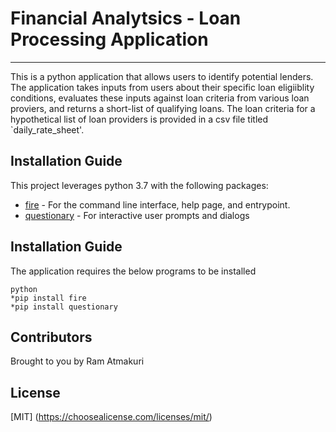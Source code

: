 # Financial Analytsics -  Loan Processing Application
---
This is a python application that allows users to identify potential lenders. The application takes inputs from users about their specific loan eligiiblity conditions, evaluates these inputs against loan criteria from various loan proviers, and returns a short-list of qualifying loans. The loan criteria for a hypothetical list of loan providers is provided in a csv file  titled `daily_rate_sheet'.

## Installation Guide
This project leverages python 3.7 with the following packages:
* [fire](https://github.com/google/python-fire) - For the command line interface, help page, and entrypoint.
* [questionary](https://github.com/tmbo/questionary) - For interactive user prompts and dialogs

## Installation Guide
The application requires the below programs to be installed 
```
python
*pip install fire
*pip install questionary
```
## Contributors
Brought to you by Ram Atmakuri

## License
[MIT] (https://choosealicense.com/licenses/mit/)



 
